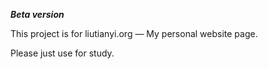 ***Beta version***

This project is for liutianyi.org — My personal website page.

Please just use for study.
